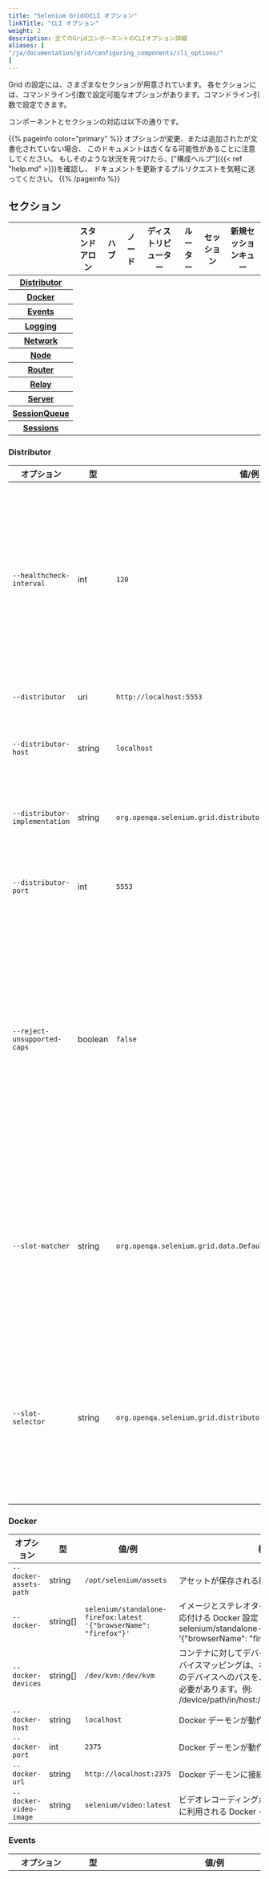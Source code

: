 ```yaml
---
title: "Selenium GridのCLI オプション"
linkTitle: "CLI オプション"
weight: 2
description: 全てのGridコンポーネントのCLIオプション詳細
aliases: [
"/ja/documentation/grid/configuring_components/cli_options/"
]
---
```


Grid の設定には、さまざまなセクションが用意されています。
各セクションには、コマンドライン引数で設定可能なオプションがあります。コマンドライン引数で設定できます。

コンポーネントとセクションの対応は以下の通りです。

{{% pageinfo color="primary" %}}
オプションが変更、または追加されたが文書化されていない場合、
このドキュメントは古くなる可能性があることに注意してください。
もしそのような状況を見つけたら、["構成ヘルプ"]({{< ref "help.md" >}})を確認し、
ドキュメントを更新するプルリクエストを気軽に送ってください。
{{% /pageinfo %}}

## セクション

<table class="table table-bordered text-md-center d-md-table-cell">
<thead>
  <tr>
    <th></th>
    <th>スタンドアロン</th>
    <th>ハブ</th>
    <th>ノード</th>
    <th>ディストリビューター</th>
    <th>ルーター</th>
    <th>セッション</th>
    <th>新規セッションキュー</th>
  </tr>
</thead>
<tbody>
  <tr>
    <th><a href="#distributor">Distributor</a></th>
    <td><i class="fas fa-check"></i></td>
    <td><i class="fas fa-check"></i></td>
    <td></td>
    <td><i class="fas fa-check"></i></td>
    <td><i class="fas fa-check"></i></td>
    <td></td>
    <td></td>
  </tr>
  <tr>
    <th><a href="#docker">Docker</a></th>
    <td><i class="fas fa-check"></i></td>
    <td></td>
    <td><i class="fas fa-check"></i></td>
    <td></td>
    <td></td>
    <td></td>
    <td></td>
  </tr>
  <tr>
    <th><a href="#events">Events</a></th>
    <td></td>
    <td><i class="fas fa-check"></i></td>
    <td><i class="fas fa-check"></i></td>
    <td><i class="fas fa-check"></i></td>
    <td></td>
    <td><i class="fas fa-check"></i></td>
    <td><i class="fas fa-check"></i></td>
  </tr>
  <tr>
    <th><a href="#logging">Logging</a></th>
    <td><i class="fas fa-check"></i></td>
    <td><i class="fas fa-check"></i></td>
    <td><i class="fas fa-check"></i></td>
    <td><i class="fas fa-check"></i></td>
    <td><i class="fas fa-check"></i></td>
    <td><i class="fas fa-check"></i></td>
    <td><i class="fas fa-check"></i></td>
  </tr>
  <tr>
    <th><a href="#network">Network</a></th>
    <td><i class="fas fa-check"></i></td>
    <td><i class="fas fa-check"></i></td>
    <td></td>
    <td></td>
    <td><i class="fas fa-check"></i></td>
    <td></td>
    <td></td>
  </tr>
  <tr>
    <th><a href="#node">Node</a></th>
    <td><i class="fas fa-check"></i></td>
    <td></td>
    <td><i class="fas fa-check"></i></td>
    <td></td>
    <td></td>
    <td></td>
    <td></td>
  </tr>
  <tr>
    <th><a href="#router">Router</a></th>
    <td><i class="fas fa-check"></i></td>
    <td><i class="fas fa-check"></i></td>
    <td></td>
    <td></td>
    <td><i class="fas fa-check"></i></td>
    <td></td>
    <td></td>
  </tr>
  <tr>
    <th><a href="#relay">Relay</a></th>
    <td><i class="fas fa-check"></i></td>
    <td></td>
    <td><i class="fas fa-check"></i></td>
    <td></td>
    <td></td>
    <td></td>
    <td></td>
  </tr>
  <tr>
    <th><a href="#server">Server</a></th>
    <td><i class="fas fa-check"></i></td>
    <td><i class="fas fa-check"></i></td>
    <td><i class="fas fa-check"></i></td>
    <td><i class="fas fa-check"></i></td>
    <td><i class="fas fa-check"></i></td>
    <td><i class="fas fa-check"></i></td>
    <td><i class="fas fa-check"></i></td>
  </tr>
  <tr>
    <th><a href="#sessionqueue">SessionQueue</a></th>
    <td><i class="fas fa-check"></i></td>
    <td><i class="fas fa-check"></i></td>
    <td></td>
    <td><i class="fas fa-check"></i></td>
    <td><i class="fas fa-check"></i></td>
    <td></td>
    <td><i class="fas fa-check"></i></td>
  </tr>
  <tr>
    <th><a href="#sessions">Sessions</a></th>
    <td></td>
    <td></td>
    <td></td>
    <td><i class="fas fa-check"></i></td>
    <td><i class="fas fa-check"></i></td>
    <td><i class="fas fa-check"></i></td>
    <td></td>
  </tr>
</tbody>
</table>

### Distributor

| オプション                     | 型      | 値/例                                                               | 概要                                                                                                                                                                                                  |
| ------------------------------ | ------- | ------------------------------------------------------------------- | ----------------------------------------------------------------------------------------------------------------------------------------------------------------------------------------------------- |
| `--healthcheck-interval`       | int     | `120`                                                               | 全てのノードに対してヘルスチェックを実行する頻度（秒）を指定します。これにより、サーバーは全てのノードに対して正常に ping を送信できるようになります。                                                |
| `--distributor`                | uri     | `http://localhost:5553`                                             | ディストリビューターの URL。                                                                                                                                                                          |
| `--distributor-host`           | string  | `localhost`                                                         | ディストリビューターがリッスンするホスト名。                                                                                                                                                          |
| `--distributor-implementation` | string  | `org.openqa.selenium.grid.distributor.local.LocalDistributor`       | デフォルトでないディストリビューター実装の完全なクラス名。                                                                                                                                            |
| `--distributor-port`           | int     | `5553`                                                              | ディストリビューターがリッスンするポート番号。                                                                                                                                                        |
| `--reject-unsupported-caps`    | boolean | `false`                                                             | Grid がサポートしていない capabilities をリクエストされた時、ディストリビューターがリクエストを即座に今日できるようにします。これはオンデマンドでノードを立ち上げをしない Grid の設定に適しています。 |
| `--slot-matcher`               | string  | `org.openqa.selenium.grid.data.DefaultSlotMatcher`                  | デフォルト以外で使用するスロットマッチャーの完全なクラス名。これはノードが特定のセッションをサポートできるかを判断するために使用されます。                                                            |
| `--slot-selector`              | string  | `org.openqa.selenium.grid.distributor.selector.DefaultSlotSelector` | デフォルト以外のスロットセレクターの完全なクラス名。これは、ノードがマッチした後ノード内のスロットを選択するために使用されます。                                                                      |

### Docker

| オプション             | 型       | 値/例                                                             | 概要                                                                                                                                                                                             |
| ---------------------- | -------- | ----------------------------------------------------------------- | ------------------------------------------------------------------------------------------------------------------------------------------------------------------------------------------------ |
| `--docker-assets-path` | string   | `/opt/selenium/assets`                                            | アセットが保存される絶対パス。                                                                                                                                                                   |
| `--docker-`            | string[] | `selenium/standalone-firefox:latest '{"browserName": "firefox"}'` | イメージとステレオタイプの capabilities を対応付ける Docker 設定 (例 `-D selenium/standalone-firefox:latest '{"browserName": "firefox"}')                                                        |
| `--docker-devices`     | string[] | `/dev/kvm:/dev/kvm`                                               | コンテナに対してデバイスを公開します。各デバイスマッピングは、ホストとコンテナの両方のデバイスへのパスを、コロンで区切って保つ必要があります。例: /device/path/in/host:/device/path/in/container |
| `--docker-host`        | string   | `localhost`                                                       | Docker デーモンが動作しているホスト名。                                                                                                                                                          |
| `--docker-port`        | int      | `2375`                                                            | Docker デーモンが動作しているポート名。                                                                                                                                                          |
| `--docker-url`         | string   | `http://localhost:2375`                                           | Docker デーモンに接続するための URL。                                                                                                                                                            |
| `--docker-video-image` | string   | `selenium/video:latest`                                           | ビデオレコーディングが有効になっているときに利用される Docker イメージ。                                                                                                                         |

### Events

| オプション                | 型      | 値/例                                              | 概要                                                                                                                                                                                                                                                                                          |
| ------------------------- | ------- | -------------------------------------------------- | --------------------------------------------------------------------------------------------------------------------------------------------------------------------------------------------------------------------------------------------------------------------------------------------- |
| `--bind-bus`              | boolean | `false`                                            | 接続をバインドするかコネクトするかを指定します。<br> true の場合、コンポーネントはイベントバスにバインドされます（イベントバスもコンポーネントによって起動されます、通常はディストリビューターとハブによって起動されます）。<br> false の場合、コンポーネントがイベントバスにコネクトします。 |
| `--events-implementation` | string  | `org.openqa.selenium.events.zeromq.ZeroMqEventBus` | デフォルトでないイベントバス実装の完全なクラス名。                                                                                                                                                                                                                                            |
| `--publish-events`        | string  | `tcp://*:4442`                                     | イベントをイベントバスに配信するための接続文字列。                                                                                                                                                                                                                                            |
| `--subscribe-events`      | string  | `tcp://*:4443`                                     | イベントをイベントバスから購読するための接続文字列。                                                                                                                                                                                                                                          |

### Logging

| オプション               | 型      | 値/例                                                                                                                                                                     | 概要                                                                                                                                               |
| ------------------------ | ------- | ------------------------------------------------------------------------------------------------------------------------------------------------------------------------- | -------------------------------------------------------------------------------------------------------------------------------------------------- |
| `--http-logs`            | boolean | `false`                                                                                                                                                                   | http ログを有効にします。http ログを記録するには、トレースを有効にする必要があります。                                                             |
| `--log-encoding`         | string  | `UTF-8`                                                                                                                                                                   | ログのエンコーディング。                                                                                                                           |
| `--log`                  | string  | Windows パスの例: <br>`'\path\to\file\gridlog.log'` <br> or <br> `'C:\path\path\to\file\gridlog.log'`<br><br>Linux/Unix/MacOS パスの例:<br> `'/path/to/file/gridlog.log'` | ログを出力するファイル。OS のファイルパスと互換性があることを確認してください。                                                                    |
| `--log-level`            | string  | `“INFO”`                                                                                                                                                                  | ログレベル。デフォルトは INFO です。 ログレベルはこちらを参照してください。 https://docs.oracle.com/javase/7/docs/api/java/util/logging/Level.html |
| `--plain-logs`           | boolean | `true`                                                                                                                                                                    | プレーンなログを使用します。                                                                                                                       |
| `--structured-logs`      | boolean | `false`                                                                                                                                                                   | 構造化ログを使用します。                                                                                                                           |
| `--tracing`              | boolean | `true`                                                                                                                                                                    | トレースを有効にします。                                                                                                                           |
| `--log-timestamp-format` | string  | `HH:mm:ss.SSS`                                                                                                                                                            | ログのタイムスタンプ形式を設定できます。                                                                                                           |

### Network

| オプション       | 型      | 値/例   | 概要                                                                                              |
| ---------------- | ------- | ------- | ------------------------------------------------------------------------------------------------- |
| `--relax-checks` | boolean | `false` | 受信リクエストのオリジンヘッダーとコンテンツタイプに対する、厳格な W3C 準拠の検証をを緩和します。 |

### Node

| オプション                    | 型       | 値/例                                                                                                                                                                                                                                                        | 概要                                                                                                                                                                                                                                                                                                                                                                                                                                                                                                                                                                                |
| ----------------------------- | -------- | ------------------------------------------------------------------------------------------------------------------------------------------------------------------------------------------------------------------------------------------------------------ | ----------------------------------------------------------------------------------------------------------------------------------------------------------------------------------------------------------------------------------------------------------------------------------------------------------------------------------------------------------------------------------------------------------------------------------------------------------------------------------------------------------------------------------------------------------------------------------- |
| `--detect-drivers`            | boolean  | `true`                                                                                                                                                                                                                                                       | 現在のシステム上で利用可能なドライバーを自動で検出してノードに追加します。                                                                                                                                                                                                                                                                                                                                                                                                                                                                                                          |
| `--driver-configuration`      | string[] | `display-name="Firefox Nightly" max-sessions=2 webdriver-path="/usr/local/bin/geckodriver" stereotype='{"browserName": "firefox", "browserVersion": "86", "moz:firefoxOptions": {"binary":"/Applications/Firefox Nightly.app/Contents/MacOS/firefox-bin"}}'` | ノードがサポートするドライバーの一覧。可読性向上のため TOML ファイルで設定することを推奨します。                                                                                                                                                                                                                                                                                                                                                                                                                                                                                    |
| `--driver-factory`            | string[] | `org.openqa.selenium.example.LynxDriverFactory '{"browserName": "lynx"}'`                                                                                                                                                                                    | 完全修飾クラス名と、そのクラスが対応するブラウザの設定とのマッピング。                                                                                                                                                                                                                                                                                                                                                                                                                                                                                                              |
| `--driver-implementation`     | string[] | `"firefox"`                                                                                                                                                                                                                                                  | チェックされるドライバー。指定された場合、自動設定はスキップされます。                                                                                                                                                                                                                                                                                                                                                                                                                                                                                                              |
| `--node-implementation`       | string   | `"org.openqa.selenium.grid.node.local.LocalNodeFactory"`                                                                                                                                                                                                     | デフォルトでないノード実装の完全なクラス名。これはセッションのライフサイクルを管理するために使用されます。                                                                                                                                                                                                                                                                                                                                                                                                                                                                          |
| `--grid-url`                  | string   | `https://grid.example.com`                                                                                                                                                                                                                                   | Grid 全体のパブリックな URL (通常ハブかルーターのアドレスです)。                                                                                                                                                                                                                                                                                                                                                                                                                                                                                                                    |
| `--heartbeat-period`          | int      | `60`                                                                                                                                                                                                                                                         | ノードが生存していることを知らせるため、ノードがディストリビューターに送るハードビートを、どのくらいの頻度（秒）で送るか。                                                                                                                                                                                                                                                                                                                                                                                                                                                          |
| `--max-sessions`              | int      | `8`                                                                                                                                                                                                                                                          | 最大同時接続セッション数。デフォルトは利用可能なプロセッサーの数です。                                                                                                                                                                                                                                                                                                                                                                                                                                                                                                              |
| `--override-max-sessions`     | boolean  | `false`                                                                                                                                                                                                                                                      | 利用可能なプロセッサーの数は、推奨される最大セッション数（プロセッサーごとに 1 つのブラウザセッション）です。このフラグを true に設定すると、推奨される最大値を上書きすることができます。セッションの安定性と信頼性が損なわれ、ホストがリソースを使い果たす可能性があります。                                                                                                                                                                                                                                                                                                       |
| `--register-cycle`            | int      | `10`                                                                                                                                                                                                                                                         | ノードがディストリビューターに初回登録を試みる頻度(秒)。                                                                                                                                                                                                                                                                                                                                                                                                                                                                                                                            |
| `--register-period`           | int      | `120`                                                                                                                                                                                                                                                        | ノードが初めてディストリビューターに初回登録を試みるのにかかる時間(秒)。この時間が経過すると、ノードは再登録を試みない。                                                                                                                                                                                                                                                                                                                                                                                                                                                            |
| `--session-timeout`           | int      | `300`                                                                                                                                                                                                                                                        | X をセッションタイムアウト(秒)としたとき、 ノード は、過去 X 秒間に何の活動もなかったセッションを自動的に終了させます。 これにより他のテストが利用できるようスロットを解放します。                                                                                                                                                                                                                                                                                                                                                                                                  |
| `--vnc-env-var`               | string   | `START_XVFB`                                                                                                                                                                                                                                                 | VNC ストリームが利用可能かどうかを判断するために利用する環境変数。                                                                                                                                                                                                                                                                                                                                                                                                                                                                                                                  |
| `--no-vnc-port`               | int      | `7900`                                                                                                                                                                                                                                                       | VNC が利用可能な場合、ローカルの noVNC ストリームを取得できるポートを設定します。                                                                                                                                                                                                                                                                                                                                                                                                                                                                                                   |
| `--drain-after-session-count` | int      | `1`                                                                                                                                                                                                                                                          | X 個のセッションが実行された後に、ノードをドレインしてシャットダウンします。 Kubernetes のような環境で有用です。 0 より大きい値を指定すると、この機能が有効になります。                                                                                                                                                                                                                                                                                                                                                                                                             |
| `--hub`                       | string   | `http://localhost:4444`                                                                                                                                                                                                                                      | ハブ・ノード構成におけるハブのアドレスを指定します。ホスト名か IP アドレスが指定できます。この場合、ハブは `http://hostname:4444` とみなされ、 `--grid-url` は同じものになります。 `--publish-events` は `tcp://hostname:4442` 、`--subscribe-events` は `tcp://hostname:4443` となります。 `hostname` にポート番号が含まれている場合は、それが `--grid-url` に使用されますが、イベントバスの URI は変更されません。これらのデフォルト値は、適切なフラグを設定することでオーバーライドすることができます。ホスト名にプロトコル(`https`のような)が含まれる場合もそれが利用されます。 |
| `--enable-cdp`                | boolean  | `true`                                                                                                                                                                                                                                                       | Grid 内で CDP プロキシーを有効にします。もしネットワークが web socket を許可していない場合、Grid 管理者は CDP を無効にできます。デフォルトは true です。                                                                                                                                                                                                                                                                                                                                                                                                                            |
| `--downloads-path`| string | `/usr/downloads` | The default location wherein all browser triggered file downloads would be available to be retrieved from. This is usually the directory that you configure in your browser as the default location for storing downloaded files. |
| `--selenium-manager`| boolean | `false` | When drivers are not available on the current system, use Selenium Manager. False by default. |

### Relay

| オプション                  | 型       | 値/例                                                                                                             | 概要                                                                                                        |
| --------------------------- | -------- | ----------------------------------------------------------------------------------------------------------------- | ----------------------------------------------------------------------------------------------------------- |
| `--service-url`             | string   | `http://localhost:4723`                                                                                           | Appium サーバーやクラウドサービスなど、WebDriver コマンドをサポートするサービスに接続するための URL です。  |
| `--service-host`            | string   | `localhost`                                                                                                       | WebDriver コマンドをサポートしてるサービスが稼働しているホスト名。                                          |
| `--service-port`            | int      | `4723`                                                                                                            | WebDriver コマンドをサポートしてるサービスが稼働しているポート番号。                                        |
| `--service-status-endpoint` | string   | `/status`                                                                                                         | WebDriver サービスの状態を問い合わせるエンドポイント、オプショナルです。HTTP 200 レスポンスが期待されます。 |
| `--service-configuration`   | string[] | `max-sessions=2 stereotype='{"browserName": "safari", "platformName": "iOS", "appium:platformVersion": "14.5"}}'` | 呼び出しの中継先となるサービスの設定。可読性向上のため、TOML ファイルで設定することを推奨します。           |

### Router

| オプション   | 型     | 値/例              | 概要                                                                                                                         |
| ------------ | ------ | ------------------ | ---------------------------------------------------------------------------------------------------------------------------- |
| `--password` | string | `myStrongPassword` | クライアントがサーバーに接続する際に使用するパスワード。このパスワードとユーザー名の両方が設定されていないと使用できません。 |
| `--username` | string | `admin`            | クライアントがサーバーに接続する際に使用するユーザー名。このユーザー名とパスワードの両方が設定されていないと使用できません。 |

### Server

| オプション            | 型      | 値/例                | 概要                                                                                                                                                                                                                                                                  |
| --------------------- | ------- | -------------------- | --------------------------------------------------------------------------------------------------------------------------------------------------------------------------------------------------------------------------------------------------------------------- |
| `--allow-cors`        | boolean | `true`               | Selenium サーバーが任意のホストからのウェブブラウザ接続を許可するかどうか。                                                                                                                                                                                           |
| `--host`              | string  | `localhost`          | サーバーの IP もしくはホスト名、通常自動的に決定されます。                                                                                                                                                                                                            |
| `--bind-host`         | boolean | `true`               | サーバがホストアドレス/ホスト名にバインドするか、あるいは到達可能な URL を知らせるためだけに使用するかを指定します。複雑なネットワーク構成で、サーバが現在の IP やホスト名ではなく、 外部の IP やホスト名で自分自身を公開する場合に有用です (例: Docker コンテナ内)。 |
| `--https-certificate` | path    | `/path/to/cert.pem`  | HTTPS のためのサーバー証明書。詳細は "java -jar selenium-server.jar info security" を実行してください。                                                                                                                                                               |
| `--https-private-key` | path    | `/path/to/key.pkcs8` | HTTPS のための秘密鍵。 詳細は "java -jar selenium-server.jar info security" を実行してください。                                                                                                                                                                      |
| `--max-threads`       | int     | `24`                 | リスナースレッドの最大数。デフォルトは、有効なプロセッサーの \* 3 です。                                                                                                                                                                                              |
| `--port`              | int     | `4444`               | リッスンポート。このパラメータは異なるコンポーネントによって使用されるため、デフォルトはありません。例えば、ルータ/ハブ/スタンドアロンは 4444 を使用し、ノードは 5555 を使用します。                                                                                  |

### SessionQueue

| オプション                  | 型     | 値/例                   | 概要                                                                                                                                |
| --------------------------- | ------ | ----------------------- | ----------------------------------------------------------------------------------------------------------------------------------- |
| `--sessionqueue`            | uri    | `http://localhost:1237` | 新規セッションキューサーバーのアドレス。                                                                                            |
| `-sessionqueue-host`        | string | `localhost`             | 新規セッションキューがリッスンするホスト。                                                                                          |
| `--sessionqueue-port`       | int    | `1234`                  | 新規セッションキューがリッスンするポート                                                                                            |
| `--session-request-timeout` | int    | `300`                   | タイムアウト(秒)。 新規セッションリクエストはキューに追加され、設定された時間以上キューに残っているリクエストはタイムアウトします。 |
| `--session-retry-interval`  | int    | `5`                     | リトライ間隔(秒)。すべてのスロットがビジーな場合、 新規セッションリクエストはこの時間の間隔をおいてからリトライされます。           |

### Sessions

| オプション        | 型     | 値/例                   | 概要                                           |
| ----------------- | ------ | ----------------------- | ---------------------------------------------- |
| `--sessions`      | uri    | `http://localhost:1234` | セッションマップサーバーのアドレス。           |
| `--sessions-host` | string | `localhost`             | セッションマップサーバーがリッスンするホスト。 |
| `--sessions-port` | int    | `1234`                  | セッションマップサーバーがリッスンするポート。 |

## 設定例

上記のオプションはすべて、Grid コンポーネントを起動する際に使用することができます。
Grid の適切な設定を模索するのに利用してください。

{{% pageinfo color="primary" %}}
[TOML ファイル]({{< ref "toml_options.md" >}}) を使用して Grid を設定することをおすすめします。
設定ファイルは読みやすく、コード管理できます。

必要に応じて TOML ファイルと CLI オプションを併用することができます。
{{% /pageinfo %}}

### コマンドラインフラグ

コマンドラインフラグとしてオプションを渡すには、適切なコンポーネントを特定し以下のテンプレートのようにします。

```
java -jar selenium-server-<version>.jar <component> --<option> value
```

#### スタドアロン、最大セッションとメインポートを設定する

```
java -jar selenium-server-<version>.jar standalone --max-sessions 4 --port 4444
```

#### ハブ、新規セッションリクエストのタイムアウト、メインポートを設定し、トレースを無効にする

```
java -jar selenium-server-<version>.jar hub --session-request-timeout 500 --port 3333 --tracing false
```

#### ノード、最大 4 セッション、デバッグログ、ポート 7777, FireFox と Edge のみ

```
java -jar selenium-server-<version>.jar node --max-sessions 4 --log-level "fine" --port 7777 --driver-implementation "firefox" --driver-implementation "edge"
```

#### ディストリビューター、セッションマップ・新規セッションキューの URL を指定、バスを無効にする

```
java -jar selenium-server-<version>.jar distributor --sessions http://localhost:5556 --sessionqueue http://localhost:5559 --bind-bus false
```

#### 特定ノードにカスタム capabilities を設定する

**重要:** カスタム capabilities は全てのノードに設定される必要があります。
また全てのセッションリクエストに含まれなければいけません。

##### ハブの起動

```
java -jar selenium-server-<version>.jar hub
```

##### customcap に `true` をセットしてノード A を起動する

```
java -jar selenium-server-<version>.jar node --detect-drivers false --driver-configuration display-name="Chrome (custom capability true)" max-sessions=1 stereotype='{"browserName":"chrome","gsg:customcap":true}' --port 6161
```

##### customcap に `false` をセットしてノード B を起動する

```
java -jar selenium-server-<version>.jar node --detect-drivers false --driver-configuration display-name="Chrome (custom capability true)" max-sessions=1 stereotype='{"browserName":"chrome","gsg:customcap":false}' --port 6262
```

##### ノード A とマッチ

```java
ChromeOptions options = new ChromeOptions();
options.setCapability("gsg:customcap", true);
WebDriver driver = new RemoteWebDriver(new URL("http://localhost:4444"), options);
driver.get("https://selenium.dev");
driver.quit();
```

ノード B とマッチさせるにはカスタム capability を `false` に設定します。


#### Specifying path from where downloaded files can be retrieved

At times a test may need to access files that were downloaded by it on the Node. To retrieve 
such files, following can be done.

##### Start the Hub
```
java -jar selenium-server-<version>.jar hub
```

##### Start the Node with downloads path specified
```
java -jar selenium-server-<version>.jar node --downloads-path /usr/downloads
```
##### Important information when dowloading a file:

* The endpoint to `GET` from is `/session/<sessionId>/se/file?filename=`
* The session needs to be active in order for the command to work.
* The response blob contains two keys,
    * `filename` - Same as what was specified in the request.
    * `contents` - Base64 encoded zipped contents of the file.
* The file contents are Base64 encoded and they need to be unzipped.

##### Sample that retrieves the downloaded file

Assuming the downloaded file is named `my_file.pdf`, and using `curl`, the 
file could be downloaded with the following command:

```bash
curl -X GET "http://localhost:4444/session/<sessionId>/se/file?filename=my_file.pdf"
```

Below is an example in Java that shows how to download a file named `my_file.pdf`.

```java
import static org.openqa.selenium.remote.http.Contents.string;

import java.io.File;
import java.io.IOException;
import java.net.URL;
import java.util.Map;
import java.util.concurrent.TimeUnit;
import org.openqa.selenium.By;
import org.openqa.selenium.WebElement;
import org.openqa.selenium.firefox.FirefoxOptions;
import org.openqa.selenium.io.Zip;
import org.openqa.selenium.json.Json;
import org.openqa.selenium.remote.RemoteWebDriver;
import org.openqa.selenium.remote.http.HttpClient;
import org.openqa.selenium.remote.http.HttpMethod;
import org.openqa.selenium.remote.http.HttpRequest;
import org.openqa.selenium.remote.http.HttpResponse;

public class DownloadsSample {

  public static void main(String[] args) throws InterruptedException, IOException {
    // Make sure the following directory exists on your machine
    File dirToCopyTo = new File("/usr/downloads/file");
    // Assuming the Grid is running locally.
    URL gridUrl = new URL("http://localhost:4444");
    RemoteWebDriver driver = new RemoteWebDriver(gridUrl, firefoxOptions());
    // This public website resets the available files for dowload on a daily basis, 
    // check the name of the file that will be downloaded and replace it below.
    driver.get("http://the-internet.herokuapp.com/download");
    WebElement element = driver.findElement(By.cssSelector(".example a"));
    element.click();

    // The download happens in a remote Node, which makes difficult to know when the file 
    // has been completely downloaded. For demonstration purposes, this example uses a 
    // 10 second sleep which should be enough time for a file to be downloaded. 
    // We strongly recommend to avoid hardcoded sleeps, and ideally, to modify your 
    // application under test so it offers a way to know when the file has been completely 
    // downloaded. 
    TimeUnit.SECONDS.sleep(10);

    HttpRequest request = new HttpRequest(HttpMethod.GET, String.format("/session/%s/se/file", driver.getSessionId()));
    request.addQueryParameter("filename", "my_file.pdf");
    try (HttpClient client = HttpClient.Factory.createDefault().createClient(gridUrl)) {
      HttpResponse response = client.execute(request);
      Map<String, Object> map = new Json().toType(string(response), Json.MAP_TYPE);
      // The returned map would contain 2 keys,
      // filename - This represents the name of the file (same as what was provided by the test)
      // contents - Base64 encoded String which contains the zipped file.
      String encodedContents = map.get("contents").toString();

      //The file contents would always be a zip file and has to be unzipped.
      Zip.unzip(encodedContents, dirToCopyTo);
    } finally {
      driver.quit();
    }
  }

  private static FirefoxOptions firefoxOptions() {
    FirefoxOptions options = new FirefoxOptions();
    // Options specific for Firefox to avoid prompting a dialog for downloads. They might 
    // change in the future, so please refer to the Firefox documentation for up to date details.
    options.addPreference("browser.download.manager.showWhenStarting", false);
    options.addPreference("browser.helperApps.neverAsk.saveToDisk",
        "images/jpeg, application/pdf, application/octet-stream");
    options.addPreference("pdfjs.disabled", true);
    return options;
  }
}
```

